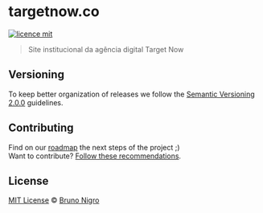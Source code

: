 # targetnow.co

[![licence mit](https://img.shields.io/badge/licence-MIT-blue.svg)](https://github.com/targetnow/targetnow.github.io/blob/master/LICENSE.md)

> Site institucional da agência digital Target Now

## Versioning

To keep better organization of releases we follow the [Semantic Versioning 2.0.0](http://semver.org/) guidelines.

## Contributing
Find on our [roadmap](https://github.com/targetnow/targetnow.github.io/issues/1) the next steps of the project ;)
<br>
Want to contribute? [Follow these recommendations](https://github.com/targetnow/targetnow.github.io/blob/master/CONTRIBUTING.md).

## License
[MIT License](https://github.com/targetnow/targetnow.github.io/blob/master/LICENSE.md) © [Bruno Nigro](http://benigro.me/)
